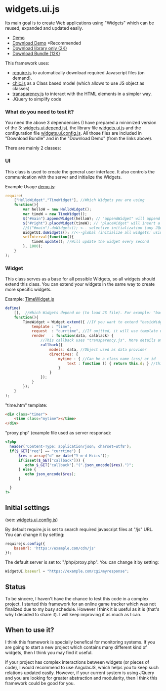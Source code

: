 # widgets.ui.js
Its main goal is to create Web applications using "Widgets" which can be reused, expanded and updated easily.

* [Demo](http://widgets_ui.alepe.com/)
* [Download Demo](https://github.com/lepe/widgets.ui.js/archive/master.zip) *Recommended
* [Download library only (2K)](https://raw.githubusercontent.com/lepe/widgets.ui.js/master/js/widgets.ui.js)
* [Download Bundle (12K)](https://github.com/lepe/widgets.ui.js/raw/master/widgets.ui.bundle.zip) 

This framework uses:
* [require.js](https://github.com/requirejs/requirejs) to automatically download required Javascript files (on demand).
* [chic.js](https://github.com/rowanmanning/chic) as a Class based model (which allows to use JS object as classes)
* [transparency.js](https://github.com/leonidas/transparency) to interact with the HTML elements in a simpler way.
* JQuery to simplify code

### What do you need to test it?

You need the above 3 dependencies (I have prepared a minimized version of the 3: [widgets.ui.depend.js](https://github.com/lepe/widgets.ui.js/blob/master/js/widgets.ui.depend.js)), the library file [widgets.ui.js](https://github.com/lepe/widgets.ui.js/blob/master/js/widgets.ui.js) and the configuration file [widgets.ui.config.js](https://github.com/lepe/widgets.ui.js/blob/master/js/widgets.ui.config.js). All those files are included in "Download Bundle" and in the "Download Demo" (from the links above).

There are mainly 2 classes:
### UI
This class is used to create the general user interface. It also controls the communication with the server and initialize the Widgets.

Example Usage [demo.js](https://github.com/lepe/widgets.ui.js/blob/master/js/demo.js): 

```javascript
require(
    ["HelloWidget","TimeWidget"], //Which Widgets you are using
    function(){
        var helloW = new HelloWidget();
        var timeW = new TimeWidget();
        $("#main").appendWidget(helloW); // "appendWidget" will append the Widget to specified element.
        $("#right").placeWidget(timeW); // "placeWidget" will insert a widget only once (using JQuery's "html" function)
        //$("#main").doWidgets(); <-- selective initialization (any JQuery selector can be used)
        WidgetUI.doWidgets(); //<--global (initialize all widgets: using specified global object)
        setInterval(function(){
            timeW.update(); //Will update the widget every second
        }, 1000);
    }
);
```

### Widget
This class serves as a base for all possible Widgets, so all widgets should extend this class. You can extend your widgets in the same way to create more specific widgets.

Example: [TimeWidget.js](https://github.com/lepe/widgets.ui.js/blob/master/js/TimeWidget.js)

```javascript
define(
    [],  //Which Widgets depend on (to load JS file). For example: "basicWidget"
    function(){
        TimeWidget = Widget.extend({ //If you want to extend "basicWidget", use ... = basicWidget.extend({ ...
            template : "time",
            request  : "currtime", //If omitted, it will use template name as request parameter: ?req=time
            render   : function(data, calblack) {
                //This callback uses "transparency.js". More details at the transparency.js documentation.
                callback({
                    models: data, //Object used as data provider
                    directives: { 
                        mytime : { //Can be a class name (css) or id
                            text : function () { return this.d; } //this.d is: model.d (data.d comes from the server response)
                        }
                    }
                });
            }
        });
    }
);
```
"time.htm" template:
```html
<div class="timer">
    <time class="mytime"></time>
</div>
```

"proxy.php" (example file used as server response):
```php
<?php
  header('Content-Type: application/json; charset=utf8');
  if($_GET["req"] == "currtime") {
      $res = array("d" => date("Y-m-d H:i:s"));
      if(isset($_GET["callback"])) {
         echo $_GET["callback"]."(".json_encode($res).")";
      } else {
         echo json_encode($res);
      }

  }
?>
```

## Initial settings 
(see: [widgets.ui.config.js](https://github.com/lepe/widgets.ui.js/blob/master/js/widgets.ui.config.js))

By default require.js is set to search required javascript files at "/js" URL. You can change it by setting:
```javascript
requirejs.config({
    baseUrl: 'https://example.com/cdn/js'
});
```
The default server is set to: "/php/proxy.php". You can change it by setting:
```javascript
WidgetUI.baseurl = "https://example.com/cgi/myresponse";
```

## Status

To be sincere, I haven't have the chance to test this code in a complex project. I started this framework for an online game tracker which was not finalized due to my busy schedule. However I think it is useful as it is (that's why I decided to share it). I will keep improving it as much as I can.

## When to use it?

I think this framework is specially benefical for monitoring systems. If you are going to start a new project which contains many different kind of widgets, then I think you may find it useful.

If your project has complex interactions between widgets (or pieces of code), I would recommend to use AngularJS, which helps you to keep such relations updated easily. However, if your current system is using JQuery and you are looking for greater abstraction and modularity, then I think this framework could be good for you.







